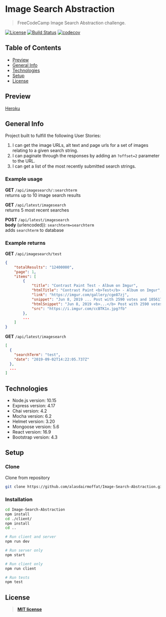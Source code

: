 # Image Search Abstraction

> FreeCodeCamp Image Search Abstraction challenge.

[![License](https://img.shields.io/:license-mit-blue.svg?style=flat-square)](https://badges.mit-license.org)
[![Build Status](https://travis-ci.com/alasdairmoffat/Image-Search-Abstraction.svg?branch=master)](https://travis-ci.com/alasdairmoffat/Image-Search-Abstraction)
[![codecov](https://codecov.io/gh/alasdairmoffat/Image-Search-Abstraction/branch/master/graph/badge.svg)](https://codecov.io/gh/alasdairmoffat/Image-Search-Abstraction)

## Table of Contents

- [Preview](#preview)
- [General Info](#general-info)
- [Technologies](#technologies)
- [Setup](#setup)
- [License](#license)

## Preview

[Heroku](https://mern-image-search-abstraction.herokuapp.com)

## General Info

Project built to fulfill the following User Stories:

1. I can get the image URLs, alt text and page urls for a set of images relating to a given search string.
2. I can paginate through the responses by adding an `?offset=2` parameter to the URL.
3. I can get a list of the most recently submitted search strings.

### Example usage

**GET** `/api/imagesearch/:searchterm`  
returns up to 10 image search results

**GET** `/api/latest/imagesearch`  
returns 5 most recent searches

**POST** `/api/latest/imagesearch`  
**body** (urlencoded)): `searchterm=searchterm`  
adds `searchterm` to database

### Example returns

**GET** `/api/imagesearch/test`

```json
{
    "totalResults": "12400000",
    "page": 1,
    "items": [
        {
            "title": "Contrast Paint Test - Album on Imgur",
            "htmlTitle": "Contrast Paint <b>Test</b> - Album on Imgur",
            "link": "https://imgur.com/gallery/cge87zj",
            "snippet": "Jun 8, 2019 ... Post with 2590 votes and 105617 views. Shared by Ymir. Contrast Paint Test.",
            "htmlSnippet": "Jun 8, 2019 <b>...</b> Post with 2590 votes and 105617 views. Shared by Ymir. Contrast Paint <b>Test</b>.",
            "src": "https://i.imgur.com/ccBTK1x.jpg?fb"
        },
        ...
    ]
}
```

**GET** `/api/latest/imagesearch`

```json
[
  {
    "searchTerm": "test",
    "date": "2019-09-02T14:22:05.737Z"
  },
  ...
]
```

## Technologies

- Node.js version: 10.15
- Express version: 4.17
- Chai version: 4.2
- Mocha version: 6.2
- Helmet version: 3.20
- Mongoose version: 5.6
- React version: 16.9
- Bootstrap version: 4.3

## Setup

### Clone

Clone from repository

```bash
git clone https://github.com/alasdairmoffat/Image-Search-Abstraction.git
```

### Installation

```bash
cd Image-Search-Abstraction
npm install
cd ./client/
npm install
cd ..

# Run client and server
npm run dev

# Run server only
npm start

# Run client only
npm run client

# Run tests
npm test
```

## License

> **[MIT license](https://opensource.org/licenses/mit-license.php)**
